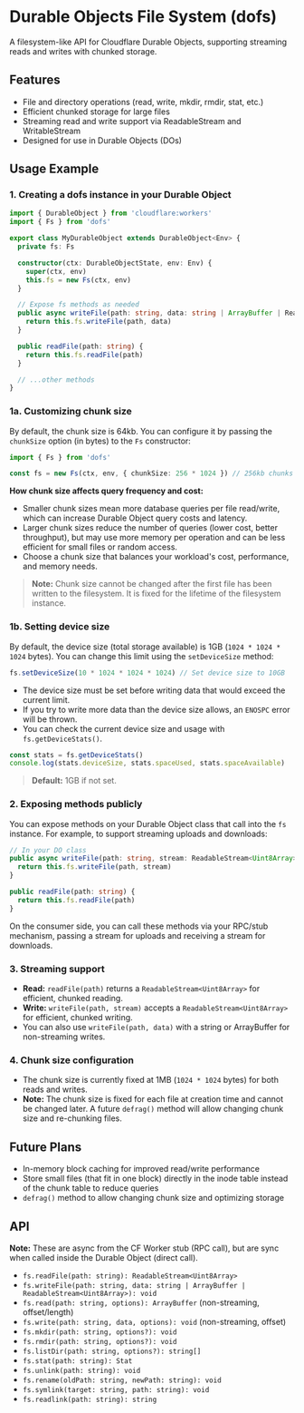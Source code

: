 # Durable Objects File System (dofs)

A filesystem-like API for Cloudflare Durable Objects, supporting streaming reads and writes with chunked storage.

## Features

- File and directory operations (read, write, mkdir, rmdir, stat, etc.)
- Efficient chunked storage for large files
- Streaming read and write support via ReadableStream and WritableStream
- Designed for use in Durable Objects (DOs)

## Usage Example

### 1. Creating a dofs instance in your Durable Object

```ts
import { DurableObject } from 'cloudflare:workers'
import { Fs } from 'dofs'

export class MyDurableObject extends DurableObject<Env> {
  private fs: Fs

  constructor(ctx: DurableObjectState, env: Env) {
    super(ctx, env)
    this.fs = new Fs(ctx, env)
  }

  // Expose fs methods as needed
  public async writeFile(path: string, data: string | ArrayBuffer | ReadableStream<Uint8Array>) {
    return this.fs.writeFile(path, data)
  }

  public readFile(path: string) {
    return this.fs.readFile(path)
  }

  // ...other methods
}
```

### 1a. Customizing chunk size

By default, the chunk size is 64kb. You can configure it by passing the `chunkSize` option (in bytes) to the `Fs` constructor:

```ts
import { Fs } from 'dofs'

const fs = new Fs(ctx, env, { chunkSize: 256 * 1024 }) // 256kb chunks
```

**How chunk size affects query frequency and cost:**

- Smaller chunk sizes mean more database queries per file read/write, which can increase Durable Object query costs and latency.
- Larger chunk sizes reduce the number of queries (lower cost, better throughput), but may use more memory per operation and can be less efficient for small files or random access.
- Choose a chunk size that balances your workload's cost, performance, and memory needs.

> **Note:** Chunk size cannot be changed after the first file has been written to the filesystem. It is fixed for the lifetime of the filesystem instance.

### 1b. Setting device size

By default, the device size (total storage available) is 1GB (`1024 * 1024 * 1024` bytes). You can change this limit using the `setDeviceSize` method:

```ts
fs.setDeviceSize(10 * 1024 * 1024 * 1024) // Set device size to 10GB
```

- The device size must be set before writing data that would exceed the current limit.
- If you try to write more data than the device size allows, an `ENOSPC` error will be thrown.
- You can check the current device size and usage with `fs.getDeviceStats()`.

```ts
const stats = fs.getDeviceStats()
console.log(stats.deviceSize, stats.spaceUsed, stats.spaceAvailable)
```

> **Default:** 1GB if not set.

### 2. Exposing methods publicly

You can expose methods on your Durable Object class that call into the `fs` instance. For example, to support streaming uploads and downloads:

```ts
// In your DO class
public async writeFile(path: string, stream: ReadableStream<Uint8Array>) {
  return this.fs.writeFile(path, stream)
}

public readFile(path: string) {
  return this.fs.readFile(path)
}
```

On the consumer side, you can call these methods via your RPC/stub mechanism, passing a stream for uploads and receiving a stream for downloads.

### 3. Streaming support

- **Read:** `readFile(path)` returns a `ReadableStream<Uint8Array>` for efficient, chunked reading.
- **Write:** `writeFile(path, stream)` accepts a `ReadableStream<Uint8Array>` for efficient, chunked writing.
- You can also use `writeFile(path, data)` with a string or ArrayBuffer for non-streaming writes.

### 4. Chunk size configuration

- The chunk size is currently fixed at 1MB (`1024 * 1024` bytes) for both reads and writes.
- **Note:** The chunk size is fixed for each file at creation time and cannot be changed later. A future `defrag()` method will allow changing chunk size and re-chunking files.

## Future Plans

- In-memory block caching for improved read/write performance
- Store small files (that fit in one block) directly in the inode table instead of the chunk table to reduce queries
- `defrag()` method to allow changing chunk size and optimizing storage

## API

**Note:** These are async from the CF Worker stub (RPC call), but are sync when called inside the Durable Object (direct call).

- `fs.readFile(path: string): ReadableStream<Uint8Array>`
- `fs.writeFile(path: string, data: string | ArrayBuffer | ReadableStream<Uint8Array>): void`
- `fs.read(path: string, options): ArrayBuffer` (non-streaming, offset/length)
- `fs.write(path: string, data, options): void` (non-streaming, offset)
- `fs.mkdir(path: string, options?): void`
- `fs.rmdir(path: string, options?): void`
- `fs.listDir(path: string, options?): string[]`
- `fs.stat(path: string): Stat`
- `fs.unlink(path: string): void`
- `fs.rename(oldPath: string, newPath: string): void`
- `fs.symlink(target: string, path: string): void`
- `fs.readlink(path: string): string`
